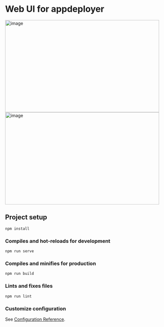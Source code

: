 # Web UI for appdeployer

<img width="500" height="300" alt="image" src="https://github.com/user-attachments/assets/6bfc88c3-b3fe-49ca-bd62-483f174e4c2a">
<img width="500" height="300" alt="image" src="https://github.com/user-attachments/assets/4ae4affd-6d59-4373-b112-077c6deb9c55">

## Project setup
```
npm install
```

### Compiles and hot-reloads for development
```
npm run serve
```

### Compiles and minifies for production
```
npm run build
```

### Lints and fixes files
```
npm run lint
```

### Customize configuration
See [Configuration Reference](https://cli.vuejs.org/config/).
